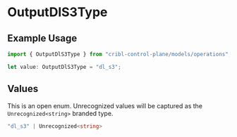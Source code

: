 # OutputDlS3Type

## Example Usage

```typescript
import { OutputDlS3Type } from "cribl-control-plane/models/operations";

let value: OutputDlS3Type = "dl_s3";
```

## Values

This is an open enum. Unrecognized values will be captured as the `Unrecognized<string>` branded type.

```typescript
"dl_s3" | Unrecognized<string>
```